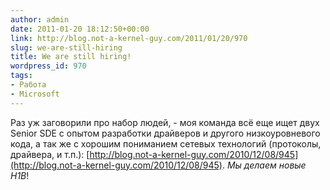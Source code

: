 ```yaml
---
author: admin
date: 2011-01-20 18:12:50+00:00
link: http://blog.not-a-kernel-guy.com/2011/01/20/970
slug: we-are-still-hiring
title: We are still hiring!
wordpress_id: 970
tags:
- Работа
- Microsoft
---
```


Раз уж заговорили про набор людей, - моя команда всё еще ищет двух Senior SDE с опытом разработки драйверов и другого низкоуровневого кода, а так же с хорошим пониманием сетевых технологий (протоколы, драйвера, и т.п.): [http://blog.not-a-kernel-guy.com/2010/12/08/945](http://blog.not-a-kernel-guy.com/2010/12/08/945). _Мы делаем новые H1B_!
